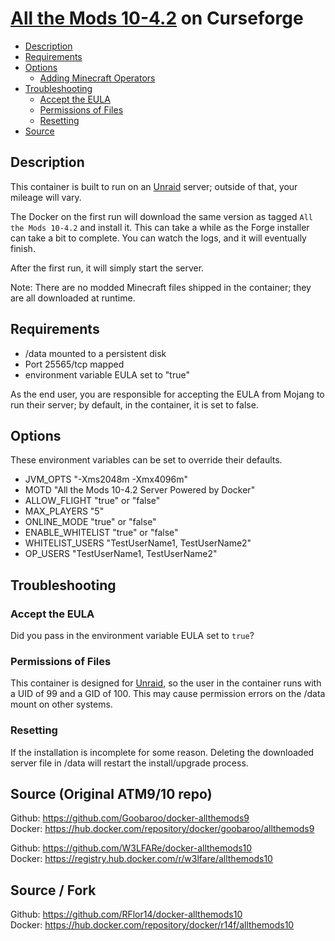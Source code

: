 
# [All the Mods 10-4.2](https://www.curseforge.com/minecraft/modpacks/all-the-mods-10) on Curseforge
<!-- toc -->

- [Description](#description)
- [Requirements](#requirements)
- [Options](#options)
  * [Adding Minecraft Operators](#adding-minecraft-operators)
- [Troubleshooting](#troubleshooting)
  * [Accept the EULA](#accept-the-eula)
  * [Permissions of Files](#permissions-of-files)
  * [Resetting](#resetting)
- [Source](#source-original-atm9-repo)

<!-- tocstop -->

## Description

This container is built to run on an [Unraid](https://unraid.net) server; outside of that, your mileage will vary.


The Docker on the first run will download the same version as tagged `All the Mods 10-4.2` and install it.  This can take a while as the Forge installer can take a bit to complete.  You can watch the logs, and it will eventually finish.

After the first run, it will simply start the server.

Note: There are no modded Minecraft files shipped in the container; they are all downloaded at runtime.

## Requirements

* /data mounted to a persistent disk
* Port 25565/tcp mapped
* environment variable EULA set to "true"

As the end user, you are responsible for accepting the EULA from Mojang to run their server; by default, in the container, it is set to false.

## Options

These environment variables can be set to override their defaults.

* JVM_OPTS "-Xms2048m -Xmx4096m"
* MOTD "All the Mods 10-4.2 Server Powered by Docker"
* ALLOW_FLIGHT "true" or "false"
* MAX_PLAYERS "5"
* ONLINE_MODE "true" or "false"
* ENABLE_WHITELIST "true" or "false"
* WHITELIST_USERS "TestUserName1, TestUserName2"
* OP_USERS "TestUserName1, TestUserName2"

## Troubleshooting

### Accept the EULA
Did you pass in the environment variable EULA set to `true`?

### Permissions of Files
This container is designed for [Unraid](https://unraid.net), so the user in the container runs with a UID of 99 and a GID of 100.  This may cause permission errors on the /data mount on other systems.

### Resetting
If the installation is incomplete for some reason.  Deleting the downloaded server file in /data will restart the install/upgrade process.

## Source (Original ATM9/10 repo)
Github: https://github.com/Goobaroo/docker-allthemods9 <br />
Docker: https://hub.docker.com/repository/docker/goobaroo/allthemods9 <br />


Github: https://github.com/W3LFARe/docker-allthemods10 <br />
Docker: https://registry.hub.docker.com/r/w3lfare/allthemods10 <br />

## Source / Fork

Github: https://github.com/RFlor14/docker-allthemods10 <br />
Docker: https://hub.docker.com/repository/docker/r14f/allthemods10 <br />

